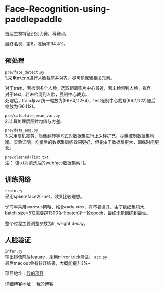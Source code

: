 # Face-Recognition-using-paddlepaddle
首届生物特征识别大赛，科赛网。

最终名次，第8。准确率94.4%。
## 预处理
`pre/face_detect.py` \
1.采用mtcnn进行人脸裁剪并对齐，尽可能保留相关元素。

对于train，若检测多个人脸，选取距离图片中心最近，若未检测到人脸，丢弃。对于test，若未检测到人脸，强制中心裁剪。 \
处理后，train与val统一缩放为(96+4,112+4)，test强制中心裁剪(96*2,112*2)随后缩放为(96,112)。

`pre/calculate_mean_var.py` \
2.计算处理后图片均值与方差。

`pre/data_aug.py` \
3.采用随机裁剪、镜像翻转等方式对数据集进行上采样扩充，尽量控制数据集均衡。实验证明，均衡后的数据集训练效果更好，但是由于数据集更大，训练时间更长。

`pre/cleaned+list.txt` \
注： 该txt为清洗后的webface数据集索引。

## 训练网络
`train.py` \
采用sphereface20-net，效果比较理想。

学习率采用warmup策略，结合early stop，有不错提升。由于数据集较大，batch size=512需要跑1300多个batch才一轮epoch，最终未能训练到最优。

整个过程主要调整参数为lr, weight decay。

## 人脸验证
`infer.py` \
输出镜像前后feature，采用[mirror trick](https://github.com/happynear/NormFace/blob/master/MirrorFace.md)测试。
`acc.py` \
最后max out会有较好结果，大概能提升2%~



项目地址：[我的项目](https://www.kesci.com/home/project/5b713833a537e0001005beae)

详细博客地址： [我的博客]()

# 